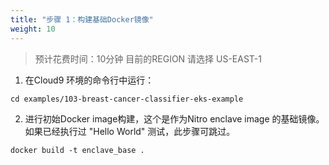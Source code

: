 ```yaml
---
title: "步骤 1：构建基础Docker镜像"
weight: 10
---
```


> 预计花费时间：10分钟
> 目前的REGION 请选择 US-EAST-1

1. 在Cloud9 环境的命令行中运行：

```shell
cd examples/103-breast-cancer-classifier-eks-example
```

2. 进行初始Docker image构建，这个是作为Nitro enclave image 的基础镜像。如果已经执行过 "Hello World" 测试，此步骤可跳过。<br/>

```shell
docker build -t enclave_base .
```